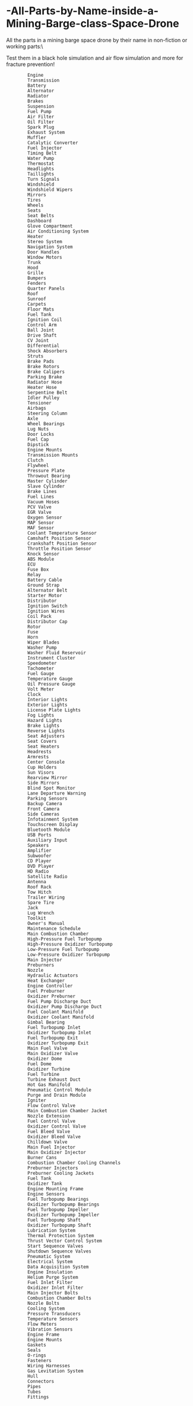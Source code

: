 # -All-Parts-by-Name-inside-a-Mining-Barge-class-Space-Drone
All the parts in a mining barge space drone by their name in non-fiction or working parts:\

Test them in a black hole simulation and air flow simulation and more for fracture prevention!


            Engine
            Transmission
            Battery
            Alternator
            Radiator
            Brakes
            Suspension
            Fuel Pump
            Air Filter
            Oil Filter
            Spark Plug
            Exhaust System
            Muffler
            Catalytic Converter
            Fuel Injector
            Timing Belt
            Water Pump
            Thermostat
            Headlights
            Taillights
            Turn Signals
            Windshield
            Windshield Wipers
            Mirrors
            Tires
            Wheels
            Seats
            Seat Belts
            Dashboard
            Glove Compartment
            Air Conditioning System
            Heater
            Stereo System
            Navigation System
            Door Handles
            Window Motors
            Trunk
            Hood
            Grille
            Bumpers
            Fenders
            Quarter Panels
            Roof
            Sunroof
            Carpets
            Floor Mats
            Fuel Tank
            Ignition Coil
            Control Arm
            Ball Joint
            Drive Shaft
            CV Joint
            Differential
            Shock Absorbers
            Struts
            Brake Pads
            Brake Rotors
            Brake Calipers
            Parking Brake
            Radiator Hose
            Heater Hose
            Serpentine Belt
            Idler Pulley
            Tensioner
            Airbags
            Steering Column
            Axle
            Wheel Bearings
            Lug Nuts
            Door Locks
            Fuel Cap
            Dipstick
            Engine Mounts
            Transmission Mounts
            Clutch
            Flywheel
            Pressure Plate
            Throwout Bearing
            Master Cylinder
            Slave Cylinder
            Brake Lines
            Fuel Lines
            Vacuum Hoses
            PCV Valve
            EGR Valve
            Oxygen Sensor
            MAP Sensor
            MAF Sensor
            Coolant Temperature Sensor
            Camshaft Position Sensor
            Crankshaft Position Sensor
            Throttle Position Sensor
            Knock Sensor
            ABS Module
            ECU
            Fuse Box
            Relay
            Battery Cable
            Ground Strap
            Alternator Belt
            Starter Motor
            Distributor
            Ignition Switch
            Ignition Wires
            Coil Pack
            Distributor Cap
            Rotor
            Fuse
            Horn
            Wiper Blades
            Washer Pump
            Washer Fluid Reservoir
            Instrument Cluster
            Speedometer
            Tachometer
            Fuel Gauge
            Temperature Gauge
            Oil Pressure Gauge
            Volt Meter
            Clock
            Interior Lights
            Exterior Lights
            License Plate Lights
            Fog Lights
            Hazard Lights
            Brake Lights
            Reverse Lights
            Seat Adjusters
            Seat Covers
            Seat Heaters
            Headrests
            Armrests
            Center Console
            Cup Holders
            Sun Visors
            Rearview Mirror
            Side Mirrors
            Blind Spot Monitor
            Lane Departure Warning
            Parking Sensors
            Backup Camera
            Front Camera
            Side Cameras
            Infotainment System
            Touchscreen Display
            Bluetooth Module
            USB Ports
            Auxiliary Input
            Speakers
            Amplifier
            Subwoofer
            CD Player
            DVD Player
            HD Radio
            Satellite Radio
            Antenna
            Roof Rack
            Tow Hitch
            Trailer Wiring
            Spare Tire
            Jack
            Lug Wrench
            Toolkit
            Owner's Manual
            Maintenance Schedule
            Main Combustion Chamber
            High-Pressure Fuel Turbopump
            High-Pressure Oxidizer Turbopump
            Low-Pressure Fuel Turbopump
            Low-Pressure Oxidizer Turbopump
            Main Injector
            Preburners
            Nozzle
            Hydraulic Actuators
            Heat Exchanger
            Engine Controller
            Fuel Preburner
            Oxidizer Preburner
            Fuel Pump Discharge Duct
            Oxidizer Pump Discharge Duct
            Fuel Coolant Manifold
            Oxidizer Coolant Manifold
            Gimbal Bearing
            Fuel Turbopump Inlet
            Oxidizer Turbopump Inlet
            Fuel Turbopump Exit
            Oxidizer Turbopump Exit
            Main Fuel Valve
            Main Oxidizer Valve
            Oxidizer Dome
            Fuel Dome
            Oxidizer Turbine
            Fuel Turbine
            Turbine Exhaust Duct
            Hot Gas Manifold
            Pneumatic Control Module
            Purge and Drain Module
            Igniter
            Flow Control Valve
            Main Combustion Chamber Jacket
            Nozzle Extension
            Fuel Control Valve
            Oxidizer Control Valve
            Fuel Bleed Valve
            Oxidizer Bleed Valve
            Chilldown Valve
            Main Fuel Injector
            Main Oxidizer Injector
            Burner Cans
            Combustion Chamber Cooling Channels
            Preburner Injectors
            Preburner Cooling Jackets
            Fuel Tank
            Oxidizer Tank
            Engine Mounting Frame
            Engine Sensors
            Fuel Turbopump Bearings
            Oxidizer Turbopump Bearings
            Fuel Turbopump Impeller
            Oxidizer Turbopump Impeller
            Fuel Turbopump Shaft
            Oxidizer Turbopump Shaft
            Lubrication System
            Thermal Protection System
            Thrust Vector Control System
            Start Sequence Valves
            Shutdown Sequence Valves
            Pneumatic System
            Electrical System
            Data Acquisition System
            Engine Insulation
            Helium Purge System
            Fuel Inlet Filter
            Oxidizer Inlet Filter
            Main Injector Bolts
            Combustion Chamber Bolts
            Nozzle Bolts
            Cooling System
            Pressure Transducers
            Temperature Sensors
            Flow Meters
            Vibration Sensors
            Engine Frame
            Engine Mounts
            Gaskets
            Seals
            O-rings
            Fasteners
            Wiring Harnesses
            Gas Levitation System
            Hull
            Connectors
            Pipes
            Tubes
            Fittings
